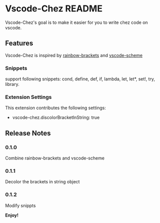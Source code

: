 # Vscode-Chez README

Vscode-Chez's goal is to make it easier for you to write chez code on vscode.

## Features

Vscode-Chez is inspired by [rainbow-brackets](https://github.com/gastrodia/rainbow-brackets.git) and [vscode-scheme](https://github.com/sjhuangx/vscode-scheme)

### Snippets

support following snippets: cond, define, def, if, lambda, let, let*, set!, try, library.

### Extension Settings

This extension contributes the following settings:

- vscode-chez.discolorBracketInString: true

## Release Notes

### 0.1.0

Combine rainbow-brackets and vscode-scheme

### 0.1.1

Decolor the brackets in string object

### 0.1.2

Modify snippts

**Enjoy!**
